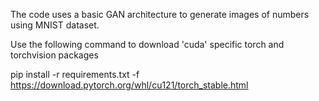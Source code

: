 The code uses a basic GAN architecture to generate images of numbers using MNIST dataset.

Use the following command to download 'cuda' specific torch and torchvision packages

pip install -r requirements.txt -f https://download.pytorch.org/whl/cu121/torch_stable.html
